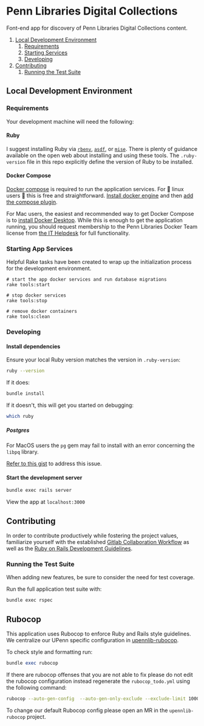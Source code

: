 # Penn Libraries Digital Collections

Font-end app for discovery of Penn Libraries Digital Collections content.

1. [Local Development Environment](#local-development-environment)
    1. [Requirements](#requirements)
    2. [Starting Services](#starting-app-services)
    4. [Developing](#developing)
2. [Contributing](#contributing)
   1. [Running the Test Suite](#running-the-test-suite)

## Local Development Environment

### Requirements

Your development machine will need the following:

#### Ruby

I suggest installing Ruby via [`rbenv`](https://github.com/rbenv/rbenv), [`asdf`](https://asdf-vm.com/), or [`mise`](https://mise.jdx.dev/). There is
plenty of guidance available on the open web about installing and using these tools. The `.ruby-version` file in this repo explicitly define the version of Ruby to be installed.

#### Docker Compose

[Docker compose](https://docs.docker.com/compose/install/) is required to run the application services. For 🌈 linux
users 🌈 this is free and straightforward. [Install docker engine](https://docs.docker.com/engine/install/) and then
[add the compose plugin](https://docs.docker.com/compose/install/linux/#install-the-plugin-manually).

For Mac users, the easiest and recommended way to get Docker Compose is to
[install Docker Desktop](https://docs.docker.com/desktop/install/mac-install/). While this is enough to get the
application running, you should request membership to the Penn Libraries Docker Team license
from [the IT Helpdesk](https://ithelp.library.upenn.edu/support/home) for full functionality.

### Starting App Services

Helpful Rake tasks have been created to wrap up the initialization process for the development environment.

```
# start the app docker services and run database migrations
rake tools:start

# stop docker services
rake tools:stop

# remove docker containers
rake tools:clean
```

### Developing

#### Install dependencies

Ensure your local Ruby version matches the version in `.ruby-version`:
```bash
ruby --version
```
If it does:
```bash
bundle install
```
If it doesn't, this will get you started on debugging:
```bash
which ruby
```

##### Postgres
For MacOS users the `pg` gem may fail to install with an error concerning the `libpq` library.

[Refer to this gist](https://gist.github.com/tomholford/f38b85e2f06b3ddb9b4593e841c77c9e) to address this issue.

#### Start the development server

```bash
bundle exec rails server
```

View the app at `localhost:3000`

## Contributing

In order to contribute productively while fostering the project values, familiarize yourself with the established
[Gitlab Collaboration Workflow](https://upennlibrary.atlassian.net/wiki/spaces/DLD/pages/498073672/GitLab+Collaboration+Workflow)
as well as the [Ruby on Rails Development Guidelines](https://upennlibrary.atlassian.net/wiki/spaces/DLD/pages/495616001/Ruby-on-Rails+Development+Guidelines).

### Running the Test Suite

When adding new features, be sure to consider the need for test coverage.

Run the full application test suite with:

```bash
bundle exec rspec
```

## Rubocop

This application uses Rubocop to enforce Ruby and Rails style guidelines. We centralize our UPenn specific configuration in
[upennlib-rubocop](https://gitlab.library.upenn.edu/dld/upennlib-rubocop).


To check style and formatting run:
```ruby
bundle exec rubocop
```

If there are rubocop offenses that you are not able to fix please do not edit the rubocop configuration instead regenerate the `rubocop_todo.yml` using the following command:

```bash
rubocop --auto-gen-config  --auto-gen-only-exclude --exclude-limit 10000
```

To change our default Rubocop config please open an MR in the `upennlib-rubocop` project.
